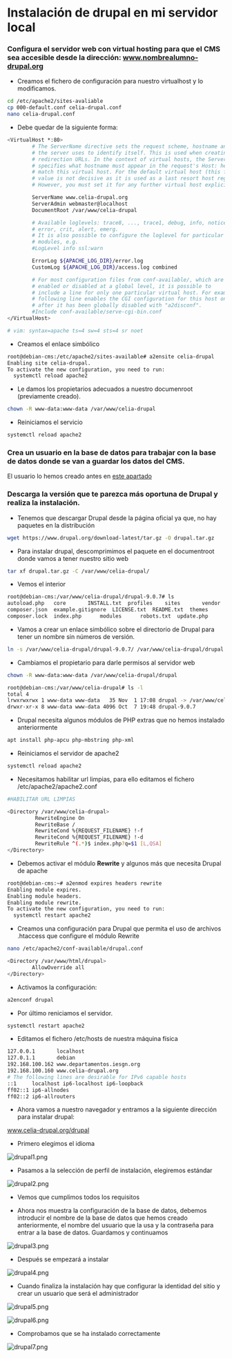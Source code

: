 # Instalación de drupal en mi servidor local

### Configura el servidor web con virtual hosting para que el CMS sea accesible desde la dirección: www.nombrealumno-drupal.org

* Creamos el fichero de configuración para nuestro virtualhost y lo modificamos.

```sh
cd /etc/apache2/sites-avaliable
cp 000-default.conf celia-drupal.conf
nano celia-drupal.conf 
```
* Debe quedar de la siguiente forma:

```sh
<VirtualHost *:80>
        # The ServerName directive sets the request scheme, hostname and port that
        # the server uses to identify itself. This is used when creating
        # redirection URLs. In the context of virtual hosts, the ServerName
        # specifies what hostname must appear in the request's Host: header to
        # match this virtual host. For the default virtual host (this file) this
        # value is not decisive as it is used as a last resort host regardless.
        # However, you must set it for any further virtual host explicitly.

        ServerName www.celia-drupal.org
        ServerAdmin webmaster@localhost
        DocumentRoot /var/www/celia-drupal

        # Available loglevels: trace8, ..., trace1, debug, info, notice, warn,
        # error, crit, alert, emerg.
        # It is also possible to configure the loglevel for particular
        # modules, e.g.
        #LogLevel info ssl:warn

        ErrorLog ${APACHE_LOG_DIR}/error.log
        CustomLog ${APACHE_LOG_DIR}/access.log combined

        # For most configuration files from conf-available/, which are
        # enabled or disabled at a global level, it is possible to
        # include a line for only one particular virtual host. For example the
        # following line enables the CGI configuration for this host only
        # after it has been globally disabled with "a2disconf".
        #Include conf-available/serve-cgi-bin.conf
</VirtualHost>

# vim: syntax=apache ts=4 sw=4 sts=4 sr noet
```

* Creamos el enlace simbólico

```sh
root@debian-cms:/etc/apache2/sites-available# a2ensite celia-drupal
Enabling site celia-drupal.
To activate the new configuration, you need to run:
  systemctl reload apache2
```

* Le damos los propietarios adecuados a nuestro documenroot (previamente creado).

```sh
chown -R www-data:www-data /var/www/celia-drupal
```




* Reiniciamos el servicio

```sh
systemctl reload apache2
```

### Crea un usuario en la base de datos para trabajar con la base de datos donde se van a guardar los datos del CMS. 

El usuario lo hemos creado antes en [este apartado](https://github.com/CeliaGMqrz/cms_install_debian/blob/main/t1_lamp.md)

### Descarga la versión que te parezca más oportuna de Drupal y realiza la instalación.

* Tenemos que descargar Drupal desde la página oficial ya que, no hay paquetes en la distribución

```sh
wget https://www.drupal.org/download-latest/tar.gz -O drupal.tar.gz
```

* Para instalar drupal, descomprimimos el paquete en el documentroot donde vamos a tener nuestro sitio web

```sh
tar xf drupal.tar.gz -C /var/www/celia-drupal/
```

* Vemos el interior

```sh
root@debian-cms:/var/www/celia-drupal/drupal-9.0.7# ls
autoload.php   core		  INSTALL.txt  profiles    sites       vendor
composer.json  example.gitignore  LICENSE.txt  README.txt  themes      web.config
composer.lock  index.php	  modules      robots.txt  update.php

``` 
* Vamos a crear un enlace simbólico sobre el directorio de Drupal para tener un nombre sin números de versión.

```sh
ln -s /var/www/celia-drupal/drupal-9.0.7/ /var/www/celia-drupal/drupal
```

* Cambiamos el propietario para darle permisos al servidor web

```sh
chown -R www-data:www-data /var/www/celia-drupal/drupal
```

```sh
root@debian-cms:/var/www/celia-drupal# ls -l
total 4
lrwxrwxrwx 1 www-data www-data   35 Nov  1 17:08 drupal -> /var/www/celia-drupal/drupal-9.0.7/
drwxr-xr-x 8 www-data www-data 4096 Oct  7 19:48 drupal-9.0.7

```

* Drupal necesita algunos módulos de PHP extras que no hemos instalado anteriormente 

```sh
apt install php-apcu php-mbstring php-xml
```

* Reiniciamos el servidor de apache2

```sh
systemctl reload apache2
```

* Necesitamos habilitar url limpias, para ello editamos el fichero /etc/apache2/apache2.conf

```sh
#HABILITAR URL LIMPIAS

<Directory /var/www/celia-drupal>
         RewriteEngine On
         RewriteBase /
         RewriteCond %{REQUEST_FILENAME} !-f
         RewriteCond %{REQUEST_FILENAME} !-d
         RewriteRule ^(.*)$ index.php?q=$1 [L,QSA]
</Directory>

```

* Debemos activar el módulo **Rewrite** y algunos más que necesita Drupal de apache

```sh
root@debian-cms:~# a2enmod expires headers rewrite
Enabling module expires.
Enabling module headers.
Enabling module rewrite.
To activate the new configuration, you need to run:
  systemctl restart apache2

```
* Creamos una configuración para Drupal que permita el uso de archivos .htaccess que configure el módulo Rewrite

```sh
nano /etc/apache2/conf-available/drupal.conf
```

```sh
<Directory /var/www/html/drupal>
        AllowOverride all
</Directory>
```

* Activamos la configuración:

```sh
a2enconf drupal
```

* Por último reniciamos el servidor.

```sh
systemctl restart apache2
```

* Editamos el fichero /etc/hosts de nuestra máquina física

```sh
127.0.0.1       localhost
127.0.1.1       debian
192.168.100.162 www.departamentos.iesgn.org
192.168.100.160 www.celia-drupal.org
# The following lines are desirable for IPv6 capable hosts
::1     localhost ip6-localhost ip6-loopback
ff02::1 ip6-allnodes
ff02::2 ip6-allrouters


```

* Ahora vamos a nuestro navegador y entramos a la siguiente dirección para instalar drupal:

www.celia-drupal.org/drupal

* Primero elegimos el idioma

![drupal1.png](https://github.com/CeliaGMqrz/cms_install_debian/blob/main/capturas/drupal1.png)

* Pasamos a la selección de perfil de instalación, elegiremos estándar

![drupal2.png](https://github.com/CeliaGMqrz/cms_install_debian/blob/main/capturas/drupal2.png)

* Vemos que cumplimos todos los requisitos

* Ahora nos muestra la configuración de la base de datos, debemos introducir el nombre de la base de datos que hemos creado anteriormente, el nombre del usuario que la usa y la contraseña para entrar a la base de datos. Guardamos y continuamos

![drupal3.png](https://github.com/CeliaGMqrz/cms_install_debian/blob/main/capturas/drupal3.png)

* Después se empezará a instalar

![drupal4.png](https://github.com/CeliaGMqrz/cms_install_debian/blob/main/capturas/drupal4.png)

* Cuando finaliza la instalación hay que configurar la identidad del sitio y crear un usuario que será el administrador

![drupal5.png](https://github.com/CeliaGMqrz/cms_install_debian/blob/main/capturas/drupal5.png)


![drupal6.png](https://github.com/CeliaGMqrz/cms_install_debian/blob/main/capturas/drupal6.png)

* Comprobamos que se ha instalado correctamente

![drupal7.png](https://github.com/CeliaGMqrz/cms_install_debian/blob/main/capturas/drupal7.png)
